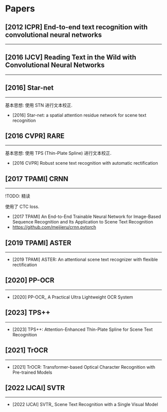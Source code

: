 # Papers

## [2012 ICPR] End-to-end text recognition with convolutional neural networks
---

## [2016 IJCV] Reading Text in the Wild with Convolutional Neural Networks
---

## [2016] Star-net
----
基本思想: 使用 STN 进行文本校正.

- [2016] Star-net: a spatial attention residue network for scene text recognition

## [2016 CVPR] RARE
---
基本思想: 使用 TPS (Thin-Plate Spline) 进行文本校正.

- [2016 CVPR] Robust scene text recognition with automatic rectification

## [2017 TPAMI] CRNN
---
!TODO: 精读

使用了 CTC loss.

- [2017 TPAMI] An End-to-End Trainable Neural Network for Image-Based Sequence Recognition and Its Application to Scene Text Recognition
- https://github.com/meijieru/crnn.pytorch

## [2019 TPAMI] ASTER
---
- [2019 TPAMI] ASTER: An attentional scene text recognizer with flexible rectification

## [2020] PP-OCR
---
- [2020] PP-OCR_ A Practical Ultra Lightweight OCR System

## [2023] TPS++
----
- [2023] TPS++: Attention-Enhanced Thin-Plate Spline for Scene Text Recognition

## [2021] TrOCR
---
- [2021] TrOCR: Transformer-based Optical Character Recognition with Pre-trained Models

## [2022 IJCAI] SVTR
---
- [2022 IJCAI] SVTR_ Scene Text Recognition with a Single Visual Model


